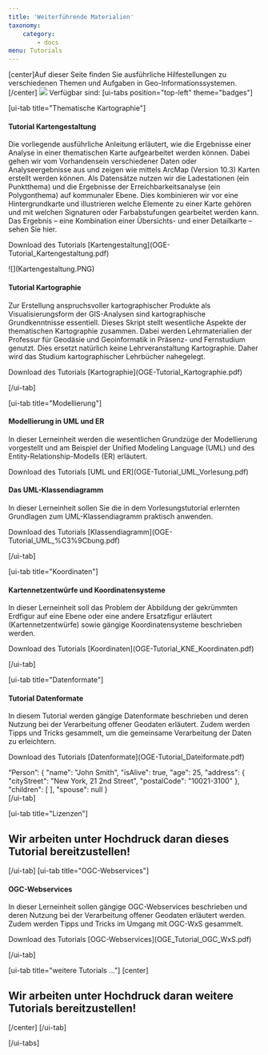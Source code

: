 ```yaml
---
title: 'Weiterführende Materialien'
taxonomy:
    category:
        - docs
menu: Tutorials
---
```


[center]Auf dieser Seite finden Sie ausführliche Hilfestellungen zu verschiedenen Themen und Aufgaben in Geo-Informationssystemen.
[/center]
![](/images/tutorial.png) 
Verfügbar sind:
[ui-tabs position="top-left" theme="badges"]


[ui-tab title="Thematische Kartographie"]
<div class="row align-items-center">
    <div class="col-sm-9">
        <h4>Tutorial Kartengestaltung</h4>
        <p class="text-justify">Die vorliegende ausführliche Anleitung erläutert, wie die Ergebnisse einer Analyse in einer thematischen Karte aufgearbeitet
            werden können. Dabei gehen wir vom Vorhandensein verschiedener Daten oder Analyseergebnisse aus und zeigen wie
            mittels ArcMap (Version 10.3) Karten erstellt werden können. Als Datensätze nutzen wir die Ladestationen (ein
            Punktthema) und die Ergebnisse der Erreichbarkeitsanalyse (ein Polygonthema) auf kommunaler Ebene. Dies kombinieren
            wir vor eine Hintergrundkarte und illustrieren welche Elemente zu einer Karte gehören und mit welchen Signaturen
            oder Farbabstufungen gearbeitet werden kann. Das Ergebnis – eine Kombination einer Übersichts- und einer Detailkarte
            – sehen Sie hier. </p>
        <p markdown="1">Download des Tutorials [Kartengestaltung](OGE-Tutorial_Kartengestaltung.pdf)</p>
    </div>
    <div class="col-sm-3" markdown="1">![](Kartengestaltung.PNG)</div>
</div>
<div class="row align-items-center">
    <div class="col-sm-9">
        <h4>Tutorial Kartographie</h4>
        <p class="text-justify">Zur Erstellung anspruchsvoller kartographischer Produkte als Visualisierungsform der GIS-Analysen sind kartographische Grundkenntnisse essentiell. Dieses Skript stellt wesentliche Aspekte der thematischen Kartographie zusammen. Dabei werden Lehrmaterialien der Professur für Geodäsie und Geoinformatik in Präsenz- und Fernstudium genutzt.
Dies ersetzt natürlich keine Lehrveranstaltung Kartographie. Daher wird das Studium kartographischer Lehrbücher nahegelegt.</p>
        <p markdown="1">Download des Tutorials [Kartographie](OGE-Tutorial_Kartographie.pdf)</p>
    </div>
    <div class="col-sm-3" markdown="1"></div>
</div>
[/ui-tab] 

[ui-tab title="Modellierung"]
<div class="row align-items-center">
    <div class="col-sm-9">
        <h4>Modellierung in UML und ER</h4>
        <p class="text-justify">In dieser Lerneinheit werden die wesentlichen Grundzüge der Modellierung vorgestellt und am Beispiel der Unified Modeling Language (UML) und des Entity-Relationship-Modells (ER) erläutert.</p>
        <p markdown="1">Download des Tutorials [UML und ER](OGE-Tutorial_UML_Vorlesung.pdf)</p>
    </div>
    <div class="col-sm-3" markdown="1"></div>
</div>
<div class="row align-items-center">
    <div class="col-sm-9">
        <h4>Das UML-Klassendiagramm</h4>
        <p class="text-justify">In dieser Lerneinheit sollen Sie die in dem Vorlesungstutorial erlernten Grundlagen zum UML-Klassendiagramm praktisch anwenden.</p>
        <p markdown="1">Download des Tutorials [Klassendiagramm](OGE-Tutorial_UML_%C3%9Cbung.pdf)</p>
    </div>
    <div class="col-sm-3" markdown="1"></div>
</div>
[/ui-tab] 

[ui-tab title="Koordinaten"]
<div class="row align-items-center">
    <div class="col-sm-9">
        <h4>Kartennetzentwürfe und Koordinatensysteme</h4>
        <p class="text-justify">In dieser Lerneinheit soll das Problem der Abbildung der gekrümmten Erdfigur auf eine Ebene oder eine andere Ersatzfigur erläutert (Kartennetzentwürfe) sowie gängige Koordinatensysteme beschrieben werden.</p>
        <p markdown="1">Download des Tutorials [Koordinaten](OGE-Tutorial_KNE_Koordinaten.pdf)</p>
    </div>
    <div class="col-sm-3" markdown="1"></div>
</div>

[/ui-tab] 

[ui-tab title="Datenformate"]
<div class="row align-items-center">
    <div class="col-sm-6">
        <h4>Tutorial Datenformate</h4>
        <p class="text-justify">
            In diesem Tutorial werden gängige Datenformate beschrieben und deren Nutzung bei der Verarbeitung offener Geodaten erläutert.
            Zudem werden Tipps und Tricks gesammelt, um die gemeinsame Verarbeitung der Daten zu erleichtern.
        </p>
        <p markdown="1">Download des Tutorials [Datenformate](OGE-Tutorial_Dateiformate.pdf)</p>
    </div>
    <div class="col-sm-6" markdown="1">
        “Person”: {
            "name": "John Smith",
            "isAlive": true,
            "age": 25,
            "address": {
                "cityStreet": "New York, 21 2nd Street",
                "postalCode": "10021-3100" 
                },
            "children": [ ],
            "spouse": null 
        }
    </div>
</div>
[/ui-tab]

[ui-tab title="Lizenzen"]
## Wir arbeiten unter Hochdruck daran dieses Tutorial bereitzustellen!

[/ui-tab] 
[ui-tab title="OGC-Webservices"]
<div class="row align-items-center">
    <div class="col-sm-9">
        <h4>OGC-Webservices</h4>
        <p class="text-justify">In dieser Lerneinheit sollen gängige OGC-Webservices beschrieben und deren Nutzung bei der Verarbeitung offener Geodaten erläutert werden. Zudem werden Tipps und Tricks im Umgang mit OGC-WxS gesammelt.</p>
        <p markdown="1">Download des Tutorials [OGC-Webservices](OGE_Tutorial_OGC_WxS.pdf)</p>
    </div>
    <div class="col-sm-3" markdown="1"></div>
</div>

[/ui-tab] 

[ui-tab title="weitere Tutorials ..."]
[center]
## Wir arbeiten unter Hochdruck daran weitere Tutorials bereitzustellen!
[/center]
[/ui-tab] 

[/ui-tabs]
